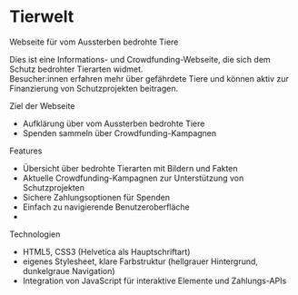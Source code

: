 # Tierwelt
Webseite für vom Aussterben bedrohte Tiere

Dies ist eine Informations- und Crowdfunding-Webseite, die sich dem Schutz bedrohter Tierarten widmet.  
Besucher:innen erfahren mehr über gefährdete Tiere und können aktiv zur Finanzierung von Schutzprojekten beitragen.  

Ziel der Webseite
- Aufklärung über vom Aussterben bedrohte Tiere  
- Spenden sammeln über Crowdfunding-Kampagnen  

Features
- Übersicht über bedrohte Tierarten mit Bildern und Fakten  
- Aktuelle Crowdfunding-Kampagnen zur Unterstützung von Schutzprojekten  
- Sichere Zahlungsoptionen für Spenden   
- Einfach zu navigierende Benutzeroberfläche
- 
Technologien
- HTML5, CSS3 (Helvetica als Hauptschriftart)  
- eigenes Stylesheet, klare Farbstruktur (hellgrauer Hintergrund, dunkelgraue Navigation)  
- Integration von JavaScript für interaktive Elemente und Zahlungs-APIs  
